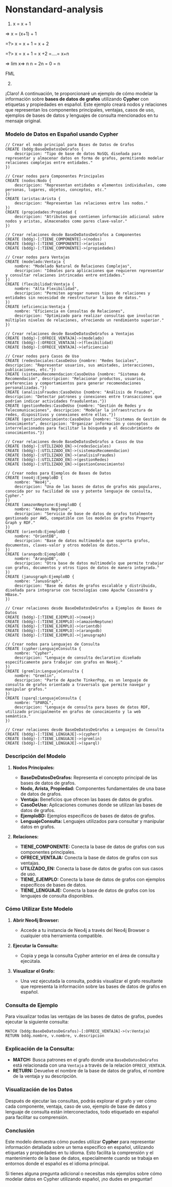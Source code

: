 # Nonstandard-analysis

1. x = x + 1
   
=> x = (x+1) + 1

=?> x = x + 1 = x + 2

=?> x = x + 1 = x +2 =....= x+n

=> lim x=> n n = 2n = 0 = n 
   
FML

2.

¡Claro! A continuación, te proporcionaré un ejemplo de cómo modelar la información sobre **bases de datos de grafos** utilizando **Cypher** con etiquetas y propiedades en español. Este ejemplo creará nodos y relaciones que representan los componentes principales, ventajas, casos de uso, ejemplos de bases de datos y lenguajes de consulta mencionados en tu mensaje original.

### **Modelo de Datos en Español usando Cypher**

```cypher
// Crear el nodo principal para Bases de Datos de Grafos
CREATE (bddg:BaseDeDatosDeGrafos {
    descripcion: "Tipo de base de datos NoSQL diseñada para representar y almacenar datos en forma de grafos, permitiendo modelar relaciones complejas entre entidades."
})

// Crear nodos para Componentes Principales
CREATE (nodos:Nodo {
    descripcion: "Representan entidades o elementos individuales, como personas, lugares, objetos, conceptos, etc."
})
CREATE (aristas:Arista {
    descripcion: "Representan las relaciones entre los nodos."
})
CREATE (propiedades:Propiedad {
    descripcion: "Atributos que contienen información adicional sobre nodos y aristas, almacenados como pares clave-valor."
})

// Crear relaciones desde BaseDeDatosDeGrafos a Componentes
CREATE (bddg)-[:TIENE_COMPONENTE]->(nodos)
CREATE (bddg)-[:TIENE_COMPONENTE]->(aristas)
CREATE (bddg)-[:TIENE_COMPONENTE]->(propiedades)

// Crear nodos para Ventajas
CREATE (modelado:Ventaja {
    nombre: "Modelado Natural de Relaciones Complejas",
    descripcion: "Ideales para aplicaciones que requieren representar y consultar relaciones intrincadas entre entidades."
})
CREATE (flexibilidad:Ventaja {
    nombre: "Alta Flexibilidad",
    descripcion: "Permiten agregar nuevos tipos de relaciones y entidades sin necesidad de reestructurar la base de datos."
})
CREATE (eficiencia:Ventaja {
    nombre: "Eficiencia en Consultas de Relaciones",
    descripcion: "Optimizado para realizar consultas que involucran múltiples niveles de relaciones, ofreciendo un rendimiento superior."
})

// Crear relaciones desde BaseDeDatosDeGrafos a Ventajas
CREATE (bddg)-[:OFRECE_VENTAJA]->(modelado)
CREATE (bddg)-[:OFRECE_VENTAJA]->(flexibilidad)
CREATE (bddg)-[:OFRECE_VENTAJA]->(eficiencia)

// Crear nodos para Casos de Uso
CREATE (redesSociales:CasoDeUso {nombre: "Redes Sociales", descripcion: "Representar usuarios, sus amistades, interacciones, publicaciones, etc."})
CREATE (sistemasRecomendacion:CasoDeUso {nombre: "Sistemas de Recomendación", descripcion: "Relacionar productos, usuarios, preferencias y comportamientos para generar recomendaciones personalizadas."})
CREATE (analisisFraudes:CasoDeUso {nombre: "Análisis de Fraudes", descripcion: "Detectar patrones y conexiones entre transacciones que podrían indicar actividades fraudulentas."})
CREATE (gestionRedes:CasoDeUso {nombre: "Gestión de Redes y Telecomunicaciones", descripcion: "Modelar la infraestructura de redes, dispositivos y conexiones entre ellos."})
CREATE (gestionConocimiento:CasoDeUso {nombre: "Sistemas de Gestión de Conocimiento", descripcion: "Organizar información y conceptos interrelacionados para facilitar la búsqueda y el descubrimiento de conocimientos."})

// Crear relaciones desde BaseDeDatosDeGrafos a Casos de Uso
CREATE (bddg)-[:UTILIZADO_EN]->(redesSociales)
CREATE (bddg)-[:UTILIZADO_EN]->(sistemasRecomendacion)
CREATE (bddg)-[:UTILIZADO_EN]->(analisisFraudes)
CREATE (bddg)-[:UTILIZADO_EN]->(gestionRedes)
CREATE (bddg)-[:UTILIZADO_EN]->(gestionConocimiento)

// Crear nodos para Ejemplos de Bases de Datos
CREATE (neo4j:EjemploBD {
    nombre: "Neo4j",
    descripcion: "Una de las bases de datos de grafos más populares, conocida por su facilidad de uso y potente lenguaje de consulta, Cypher."
})
CREATE (amazonNeptune:EjemploBD {
    nombre: "Amazon Neptune",
    descripcion: "Servicio de base de datos de grafos totalmente gestionado por AWS, compatible con los modelos de grafos Property Graph y RDF."
})
CREATE (orientdb:EjemploBD {
    nombre: "OrientDB",
    descripcion: "Base de datos multimodelo que soporta grafos, documentos, claves-valor y otros modelos de datos."
})
CREATE (arangodb:EjemploBD {
    nombre: "ArangoDB",
    descripcion: "Otra base de datos multimodelo que permite trabajar con grafos, documentos y otros tipos de datos de manera integrada."
})
CREATE (janusgraph:EjemploBD {
    nombre: "JanusGraph",
    descripcion: "Base de datos de grafos escalable y distribuida, diseñada para integrarse con tecnologías como Apache Cassandra y HBase."
})

// Crear relaciones desde BaseDeDatosDeGrafos a Ejemplos de Bases de Datos
CREATE (bddg)-[:TIENE_EJEMPLO]->(neo4j)
CREATE (bddg)-[:TIENE_EJEMPLO]->(amazonNeptune)
CREATE (bddg)-[:TIENE_EJEMPLO]->(orientdb)
CREATE (bddg)-[:TIENE_EJEMPLO]->(arangodb)
CREATE (bddg)-[:TIENE_EJEMPLO]->(janusgraph)

// Crear nodos para Lenguajes de Consulta
CREATE (cypher:LenguajeConsulta {
    nombre: "Cypher",
    descripcion: "Lenguaje de consulta declarativo diseñado específicamente para trabajar con grafos en Neo4j."
})
CREATE (gremlin:LenguajeConsulta {
    nombre: "Gremlin",
    descripcion: "Parte de Apache TinkerPop, es un lenguaje de consulta de grafos orientado a traversals que permite navegar y manipular grafos."
})
CREATE (sparql:LenguajeConsulta {
    nombre: "SPARQL",
    descripcion: "Lenguaje de consulta para bases de datos RDF, utilizado principalmente en grafos de conocimiento y la web semántica."
})

// Crear relaciones desde BaseDeDatosDeGrafos a Lenguajes de Consulta
CREATE (bddg)-[:TIENE_LENGUAJE]->(cypher)
CREATE (bddg)-[:TIENE_LENGUAJE]->(gremlin)
CREATE (bddg)-[:TIENE_LENGUAJE]->(sparql)
```

### **Descripción del Modelo**

1. **Nodos Principales:**
   - **BaseDeDatosDeGrafos:** Representa el concepto principal de las bases de datos de grafos.
   - **Nodo, Arista, Propiedad:** Componentes fundamentales de una base de datos de grafos.
   - **Ventaja:** Beneficios que ofrecen las bases de datos de grafos.
   - **CasoDeUso:** Aplicaciones comunes donde se utilizan las bases de datos de grafos.
   - **EjemploBD:** Ejemplos específicos de bases de datos de grafos.
   - **LenguajeConsulta:** Lenguajes utilizados para consultar y manipular datos en grafos.

2. **Relaciones:**
   - **TIENE_COMPONENTE:** Conecta la base de datos de grafos con sus componentes principales.
   - **OFRECE_VENTAJA:** Conecta la base de datos de grafos con sus ventajas.
   - **UTILIZADO_EN:** Conecta la base de datos de grafos con sus casos de uso.
   - **TIENE_EJEMPLO:** Conecta la base de datos de grafos con ejemplos específicos de bases de datos.
   - **TIENE_LENGUAJE:** Conecta la base de datos de grafos con los lenguajes de consulta disponibles.

### **Cómo Utilizar Este Modelo**

1. **Abrir Neo4j Browser:**
   - Accede a tu instancia de Neo4j a través del Neo4j Browser o cualquier otra herramienta compatible.

2. **Ejecutar la Consulta:**
   - Copia y pega la consulta Cypher anterior en el área de consulta y ejecútala.

3. **Visualizar el Grafo:**
   - Una vez ejecutada la consulta, podrás visualizar el grafo resultante que representa la información sobre las bases de datos de grafos en español.

### **Consulta de Ejemplo**

Para visualizar todas las ventajas de las bases de datos de grafos, puedes ejecutar la siguiente consulta:

```cypher
MATCH (bddg:BaseDeDatosDeGrafos)-[:OFRECE_VENTAJA]->(v:Ventaja)
RETURN bddg.nombre, v.nombre, v.descripcion
```

### **Explicación de la Consulta:**

- **MATCH:** Busca patrones en el grafo donde una `BaseDeDatosDeGrafos` está relacionada con una `Ventaja` a través de la relación `OFRECE_VENTAJA`.
- **RETURN:** Devuelve el nombre de la base de datos de grafos, el nombre de la ventaja y su descripción.

### **Visualización de los Datos**

Después de ejecutar las consultas, podrás explorar el grafo y ver cómo cada componente, ventaja, caso de uso, ejemplo de base de datos y lenguaje de consulta están interconectados, todo etiquetado en español para facilitar su comprensión.

### **Conclusión**

Este modelo demuestra cómo puedes utilizar **Cypher** para representar información detallada sobre un tema específico en español, utilizando etiquetas y propiedades en tu idioma. Esto facilita la comprensión y el mantenimiento de la base de datos, especialmente cuando se trabaja en entornos donde el español es el idioma principal.

Si tienes alguna pregunta adicional o necesitas más ejemplos sobre cómo modelar datos en Cypher utilizando español, ¡no dudes en preguntar!
